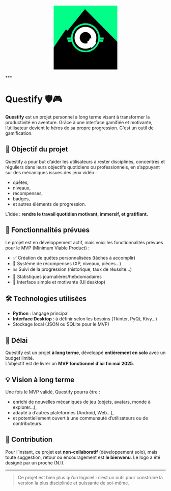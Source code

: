 <p align="center">
  <img src="questify_logo.png" alt="Questify Logo" width="200"/>
</p>
***

# Questify 🛡️🎮

**Questify** est un projet personnel à long terme visant à transformer la productivité en aventure. Grâce à une interface gamifiée et motivante, l’utilisateur devient le héros de sa propre progression. C'est un outil de gamification. 

## 🚀 Objectif du projet

Questify a pour but d’aider les utilisateurs à rester disciplinés, concentrés et réguliers dans leurs objectifs quotidiens ou professionnels, en s’appuyant sur des mécaniques issues des jeux vidéo :
- quêtes,
- niveaux,
- récompenses,
- badges,
- et autres éléments de progression.

L’idée : **rendre le travail quotidien motivant, immersif, et gratifiant.**

## 🔧 Fonctionnalités prévues

Le projet est en développement actif, mais voici les fonctionnalités prévues pour le MVP (Minimum Viable Product) :

- ✅ Création de quêtes personnalisées (tâches à accomplir)
- 🎯 Système de récompenses (XP, niveaux, pièces…)
- 📊 Suivi de la progression (historique, taux de réussite…)
- 🧩 Statistiques journalières/hebdomadaires
- 🎨 Interface simple et motivante (UI desktop)

## 🛠️ Technologies utilisées

- **Python** : langage principal
- **Interface Desktop** : à définir selon les besoins (Tkinter, PyQt, Kivy…)
- Stockage local (JSON ou SQLite pour le MVP)

## 📆 Délai

Questify est un projet **à long terme**, développé **entièrement en solo** avec un budget limité.  
L’objectif est de livrer un **MVP fonctionnel d’ici fin mai 2025**.

## 💡 Vision à long terme

Une fois le MVP validé, Questify pourra être :
- enrichi de nouvelles mécaniques de jeu (objets, avatars, monde à explorer…),
- adapté à d’autres plateformes (Android, Web...),
- et potentiellement ouvert à une communauté d’utilisateurs ou de contributeurs.

## 🤝 Contribution

Pour l’instant, ce projet est **non-collaboratif** (développement solo), mais toute suggestion, retour ou encouragement est **le bienvenu**.
Le logo a été designé par un proche (N.I). 

---

> Ce projet est bien plus qu’un logiciel : c’est un outil pour construire la version la plus disciplinée et puissante de soi-même.

